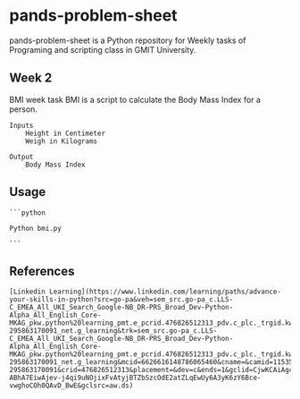 # pands-problem-sheet


pands-problem-sheet is a Python repository for Weekly tasks of  Programing and scripting class in GMIT University.

## Week 2

BMI week task
    BMI is a script to calculate the Body Mass Index for a person.


    Inputs
        Height in Centimeter
        Weigh in Kilograms

    Output
        Body Mass Index


## Usage

    ```python

    Python bmi.py

    ```

## References
    [Linkedin Learning](https://www.linkedin.com/learning/paths/advance-your-skills-in-python?src=go-pa&veh=sem_src.go-pa_c.LLS-C_EMEA_All_UKI_Search_Google-NB_DR-PRS_Broad_Dev-Python-Alpha_All_English_Core-MKAG_pkw.python%20learning_pmt.e_pcrid.476826512313_pdv.c_plc._trgid.kwd-295863170091_net.g_learning&trk=sem_src.go-pa_c.LLS-C_EMEA_All_UKI_Search_Google-NB_DR-PRS_Broad_Dev-Python-Alpha_All_English_Core-MKAG_pkw.python%20learning_pmt.e_pcrid.476826512313_pdv.c_plc._trgid.kwd-295863170091_net.g_learning&mcid=6626616148786065460&cname=&camid=11535799572&asid=115171446649&targetid=kwd-295863170091&crid=476826512313&placement=&dev=c&ends=1&gclid=CjwKCAiAgc-ABhA7EiwAjev-j4qi9uNOjixFvAtyjBTZbSzcOdE2atZLqEwUy6A3yK6zY6Bce-vwghoCOh0QAvD_BwE&gclsrc=aw.ds)